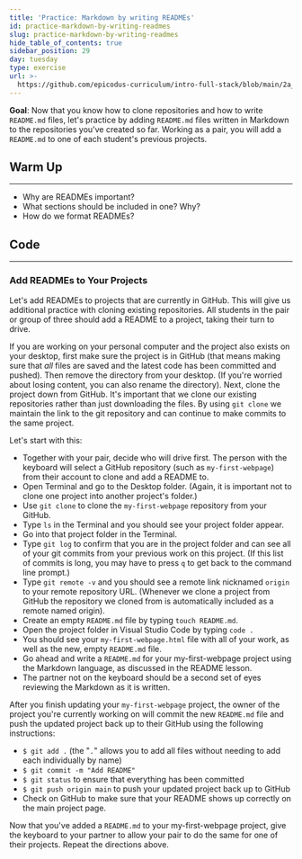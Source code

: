 ```yaml
---
title: 'Practice: Markdown by writing READMEs'
id: practice-markdown-by-writing-readmes
slug: practice-markdown-by-writing-readmes
hide_table_of_contents: true
sidebar_position: 29
day: tuesday
type: exercise
url: >-
  https://github.com/epicodus-curriculum/intro-full-stack/blob/main/2a_classwork_practice_readmes.md
---
```


**Goal**: Now that you know how to clone repositories and how to write `README.md` files, let's practice by adding `README.md` files written in Markdown to the repositories you've created so far. Working as a pair, you will add a `README.md` to one of each student's previous projects.

## Warm Up
<hr />

* Why are READMEs important?
* What sections should be included in one? Why?
* How do we format READMEs?

## Code
<hr />

### Add READMEs to Your Projects

Let's add READMEs to projects that are currently in GitHub. This will give us additional practice with cloning existing repositories. All students in the pair or group of three should add a README to a project, taking their turn to drive.

If you are working on your personal computer and the project also exists on your desktop, first make sure the project is in GitHub (that means making sure that _all_ files are saved and the latest code has been committed and pushed). Then remove the directory from your desktop. (If you're worried about losing content, you can also rename the directory). Next, clone the project down from GitHub. It's important that we clone our existing repositories rather than just downloading the files. By using `git clone` we maintain the link to the git repository and can continue to make commits to the same project.

Let's start with this:

* Together with your pair, decide who will drive first.  The person with the keyboard will select a GitHub repository (such as `my-first-webpage`) from their account to clone and add a README to.
* Open Terminal and go to the Desktop folder. (Again, it is important not to clone one project into another project's folder.)
* Use `git clone` to clone the `my-first-webpage` repository from your GitHub.
* Type `ls` in the Terminal and you should see your project folder appear.
* Go into that project folder in the Terminal.
* Type `git log` to confirm that you are in the project folder and can see all of your git commits from your previous work on this project. (If this list of commits is long, you may have to press `q` to get back to the command line prompt.)
* Type `git remote -v` and you should see a remote link nicknamed `origin` to your remote repository URL. (Whenever we clone a project from GitHub the repository we cloned from is automatically included as a remote named origin).
* Create an empty `README.md` file by typing `touch README.md`.
* Open the project folder in Visual Studio Code by typing `code .`
* You should see your `my-first-webpage.html` file with all of your work, as well as the new, empty `README.md` file.
* Go ahead and write a `README.md` for your my-first-webpage project using the Markdown language, as discussed in the README lesson.
* The partner not on the keyboard should be a second set of eyes reviewing the Markdown as it is written.

After you finish updating your `my-first-webpage` project, the owner of the project you're currently working on will commit the new `README.md` file and push the updated project back up to their GitHub using the following instructions:

* `$ git add .` (the "`.`" allows you to add all files without needing to add each individually by name)
* `$ git commit -m "Add README"`
* `$ git status` to ensure that everything has been committed
* `$ git push origin main` to push your updated project back up to GitHub
* Check on GitHub to make sure that your README shows up correctly on the main project page.

Now that you've added a `README.md` to your my-first-webpage project, give the keyboard to your partner to allow your pair to do the same for one of their projects. Repeat the directions above.
